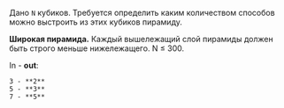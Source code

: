 Дано `N` кубиков. Требуется определить каким количеством способов можно выстроить из этих кубиков пирамиду.

**Широкая пирамида.** 
Каждый вышележащий слой пирамиды должен быть строго меньше нижележащего.
N ≤ 300.

In - **out**:
```
3 - **2**
5 - **3**
7 - **5**
```
